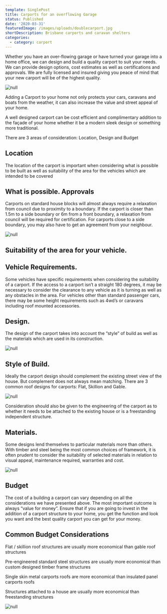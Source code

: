 ```yaml
---
template: SinglePost
title: Carports for an overflowing Garage
status: Published
date: '2020-03-31'
featuredImage: /images/uploads/doublecarport.jpg
shortDescription: Brisbane carports and caravan shelters
categories:
  - category: carport
---
```

Whether you have an over-flowing garage or have turned your garage into a home office, we can design and build a quality carport to suit your needs. We can provide design options, cost estimates as well as certifications and approvals. We are fully licensed and insured giving you peace of mind that your new carport will be of the highest quality.

![null](/images/uploads/caravanroof.jpg)

Adding a Carport to your home not only protects your cars, caravans and boats from the weather, it can also increase the value and street appeal of your home. 

A well designed carport can be cost efficient and complimentary addition to the façade of your home whether it be a modern sleek design or something more traditional.

There are 3 areas of consideration: Location, Design and Budget

## Location

The location of the carport is important when considering what is possible to be built as well as suitability of the area for the vehicles which are intended to be covered

## What is possible. Approvals

Carports on standard house blocks will almost always require a relaxation from council due to proximity to a boundary. If the carport is closer than 1.5m to a side boundary or 6m from a front boundary, a relaxation from council will be required for certification. For carports close to a side boundary, you may also have to get an agreement from your neighbour.

![null](/images/uploads/dutch-gable-front-gable-back.png)

## Suitability of the area for your vehicle.

## Vehicle Requirements.

Some vehicles have specific requirements when considering the suitability of a carport. If the access to a carport isn’t a straight 180 degrees, it may be necessary to consider the clearance to any vehicle as it is turning as well as any obstacles in the area. For vehicles other than standard passenger cars, there may be some height requirements such as 4wd’s or caravans including roof mounted accessories. 

## Design.

 The design of the carport takes into account the “style” of build as well as the materials which are used in its construction.

![null](/images/uploads/victoriapoint.jpg)

## Style of Build.

Ideally the carport design should complement the existing street view of the house. But complement does not always mean matching. There are 3 common roof designs for carports: Flat, Skillion and Gable. 

![null](/images/uploads/carport-icons.jpg)

Consideration should also be given to the engineering of the carport as to whether it needs to be attached to the existing house or is a freestanding independent structure.

## Materials.

Some designs lend themselves to particular materials more than others. With timber and steel being the most common choices of framework, it is often prudent to consider the suitability of selected materials in relation to visual appeal, maintenance required, warranties and cost.

![null](/images/uploads/carport.jpg)

## Budget

The cost of a building a carport can vary depending on all the considerations we have presented above. The most important outcome is always “value for money”. Ensure that if you are going to invest in the addition of a carport structure to your home, you get the function and look you want and the best quality carport you can get for your money.

## Common Budget Considerations

Flat / skillion roof structures are usually more economical than gable roof structures

Pre-engineered standard steel structures are usually more economical than custom designed timber frame structures

Single skin metal carports roofs are more economical than insulated panel carports roofs

Structures attached to a house are usually more economical than freestanding structures

![null](/images/uploads/dgr_carport5.jpg)
